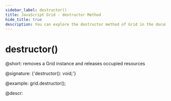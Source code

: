 ```yaml
---
sidebar_label: destructor()
title: JavaScript Grid - destructor Method 
hide_title: true
description: You can explore the destructor method of Grid in the documentation of the DHTMLX JavaScript UI library. Browse developer guides and API reference, try out code examples and live demos, and download a free 30-day evaluation version of DHTMLX Suite 7.
---
```

 
# destructor()

@short: removes a Grid instance and releases occupied resources

@signature: {'destructor(): void;'}

@example:
grid.destructor();

@descr:

[comment]: # (@related: grid/usage.md#destructing-grid)
